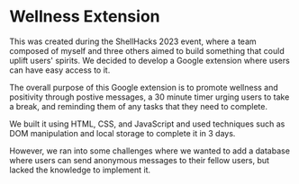 # Wellness Extension
This was created during the ShellHacks 2023 event, where a team composed of myself and three others aimed to build something that could uplift users' spirits. We decided to develop a Google extension where users can have easy access to it.

The overall purpose of this Google extension is to promote wellness and positivity through postive messages, a 30 minute timer urging users to take a break, and reminding them of any tasks that they need to complete.

We built it using HTML, CSS, and JavaScript and used techniques such as DOM manipulation and local storage to complete it
in 3 days.

However, we ran into some challenges where we wanted to add a database where users can send anonymous messages to their fellow users, but lacked the knowledge to implement it.
